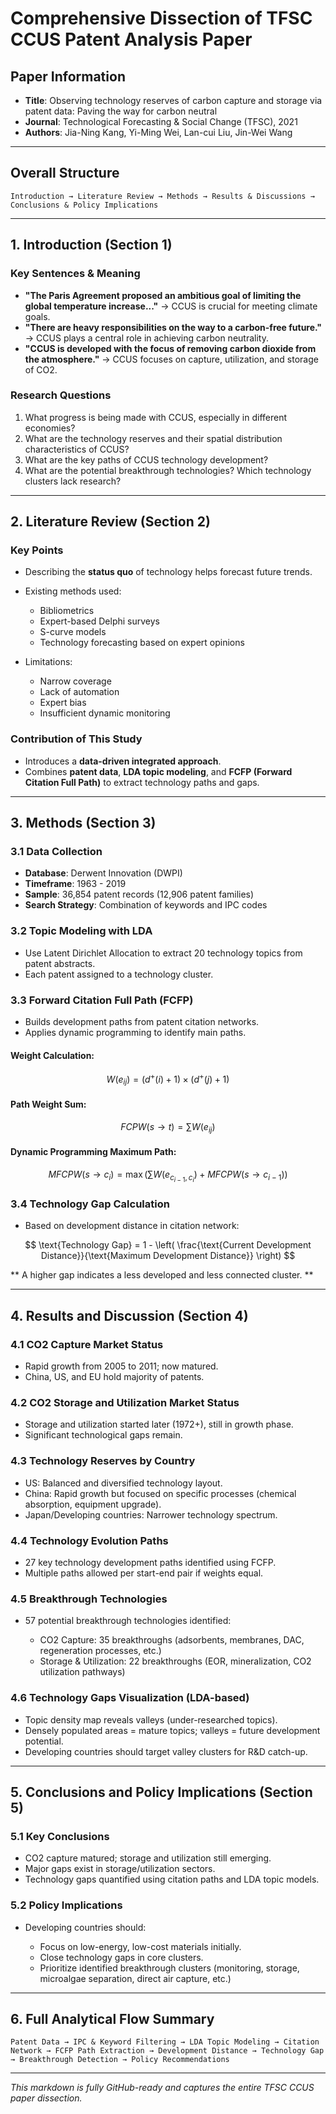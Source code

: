 # Comprehensive Dissection of TFSC CCUS Patent Analysis Paper

## Paper Information

* **Title**: Observing technology reserves of carbon capture and storage via patent data: Paving the way for carbon neutral
* **Journal**: Technological Forecasting & Social Change (TFSC), 2021
* **Authors**: Jia-Ning Kang, Yi-Ming Wei, Lan-cui Liu, Jin-Wei Wang

---

## Overall Structure

```text
Introduction → Literature Review → Methods → Results & Discussions → Conclusions & Policy Implications
```

---

## 1. Introduction (Section 1)

### Key Sentences & Meaning

* **"The Paris Agreement proposed an ambitious goal of limiting the global temperature increase..."**
  → CCUS is crucial for meeting climate goals.
* **"There are heavy responsibilities on the way to a carbon-free future."**
  → CCUS plays a central role in achieving carbon neutrality.
* **"CCUS is developed with the focus of removing carbon dioxide from the atmosphere."**
  → CCUS focuses on capture, utilization, and storage of CO2.

### Research Questions

1. What progress is being made with CCUS, especially in different economies?
2. What are the technology reserves and their spatial distribution characteristics of CCUS?
3. What are the key paths of CCUS technology development?
4. What are the potential breakthrough technologies? Which technology clusters lack research?

---

## 2. Literature Review (Section 2)

### Key Points

* Describing the **status quo** of technology helps forecast future trends.
* Existing methods used:

  * Bibliometrics
  * Expert-based Delphi surveys
  * S-curve models
  * Technology forecasting based on expert opinions
* Limitations:

  * Narrow coverage
  * Lack of automation
  * Expert bias
  * Insufficient dynamic monitoring

### Contribution of This Study

* Introduces a **data-driven integrated approach**.
* Combines **patent data**, **LDA topic modeling**, and **FCFP (Forward Citation Full Path)** to extract technology paths and gaps.

---

## 3. Methods (Section 3)

### 3.1 Data Collection

* **Database**: Derwent Innovation (DWPI)
* **Timeframe**: 1963 - 2019
* **Sample**: 36,854 patent records (12,906 patent families)
* **Search Strategy**: Combination of keywords and IPC codes

### 3.2 Topic Modeling with LDA

* Use Latent Dirichlet Allocation to extract 20 technology topics from patent abstracts.
* Each patent assigned to a technology cluster.

### 3.3 Forward Citation Full Path (FCFP)

* Builds development paths from patent citation networks.
* Applies dynamic programming to identify main paths.

#### Weight Calculation:

$$
W(e_{ij}) = (d^+(i) + 1) \times (d^+(j) + 1)
$$

#### Path Weight Sum:

$$
FCPW(s \rightarrow t) = \sum W(e_{ij})
$$

#### Dynamic Programming Maximum Path:

$$
MFCPW(s \rightarrow c_i) = \max \left( \sum W(e_{c_{i-1},c_i}) + MFCPW(s \rightarrow c_{i-1}) \right)
$$

### 3.4 Technology Gap Calculation

* Based on development distance in citation network:

$$
\text{Technology Gap} = 1 - \left( \frac{\text{Current Development Distance}}{\text{Maximum Development Distance}} \right)
$$

** A higher gap indicates a less developed and less connected cluster. **

---

## 4. Results and Discussion (Section 4)

### 4.1 CO2 Capture Market Status

* Rapid growth from 2005 to 2011; now matured.
* China, US, and EU hold majority of patents.

### 4.2 CO2 Storage and Utilization Market Status

* Storage and utilization started later (1972+), still in growth phase.
* Significant technological gaps remain.

### 4.3 Technology Reserves by Country

* US: Balanced and diversified technology layout.
* China: Rapid growth but focused on specific processes (chemical absorption, equipment upgrade).
* Japan/Developing countries: Narrower technology spectrum.

### 4.4 Technology Evolution Paths

* 27 key technology development paths identified using FCFP.
* Multiple paths allowed per start-end pair if weights equal.

### 4.5 Breakthrough Technologies

* 57 potential breakthrough technologies identified:

  * CO2 Capture: 35 breakthroughs (adsorbents, membranes, DAC, regeneration processes, etc.)
  * Storage & Utilization: 22 breakthroughs (EOR, mineralization, CO2 utilization pathways)

### 4.6 Technology Gaps Visualization (LDA-based)

* Topic density map reveals valleys (under-researched topics).
* Densely populated areas = mature topics; valleys = future development potential.
* Developing countries should target valley clusters for R\&D catch-up.

---

## 5. Conclusions and Policy Implications (Section 5)

### 5.1 Key Conclusions

* CO2 capture matured; storage and utilization still emerging.
* Major gaps exist in storage/utilization sectors.
* Technology gaps quantified using citation paths and LDA topic models.

### 5.2 Policy Implications

* Developing countries should:

  * Focus on low-energy, low-cost materials initially.
  * Close technology gaps in core clusters.
  * Prioritize identified breakthrough clusters (monitoring, storage, microalgae separation, direct air capture, etc.)

---

## 6. Full Analytical Flow Summary

```text
Patent Data → IPC & Keyword Filtering → LDA Topic Modeling → Citation Network → FCFP Path Extraction → Development Distance → Technology Gap → Breakthrough Detection → Policy Recommendations
```

---

*This markdown is fully GitHub-ready and captures the entire TFSC CCUS paper dissection.*
